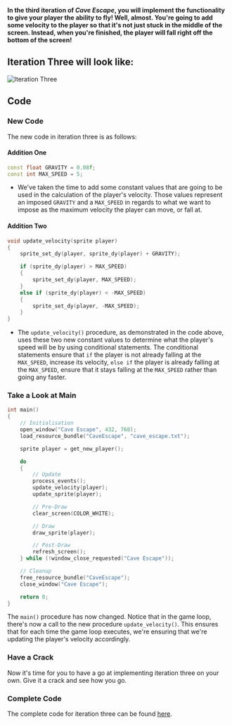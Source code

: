 __In the third iteration of *Cave Escape*, you will implement the functionality to give your player the ability to fly! Well, almost. You're going to add some velocity to the player so that it's not just stuck in the middle of the screen. Instead, when you're finished, the player will fall right off the bottom of the screen!__

## Iteration Three will look like:
![Iteration Three](https://raw.githubusercontent.com//cave-escape/master/Documentation/Resources/Images/iteration_3.gif)

## Code

### New Code
The new code in iteration three is as follows:

#### Addition One
```cpp
const float GRAVITY = 0.08f;
const int MAX_SPEED = 5;
```
- We've taken the time to add some constant values that are going to be used in the calculation of the player's velocity. Those values represent an imposed ```GRAVITY``` and a ```MAX_SPEED``` in regards to what we want to impose as the maximum velocity the player can move, or fall at.

#### Addition Two
```cpp
void update_velocity(sprite player)
{
	sprite_set_dy(player, sprite_dy(player) + GRAVITY);

	if (sprite_dy(player) > MAX_SPEED)
	{
		sprite_set_dy(player, MAX_SPEED);
	}
	else if (sprite_dy(player) < -MAX_SPEED)
	{
		sprite_set_dy(player, -MAX_SPEED);
	}
}
```
- The ```update_velocity()``` procedure, as demonstrated in the code above, uses these two new constant values to determine what the player's speed will be by using conditional statements. The conditional statements ensure that ```if``` the player is not already falling at the ```MAX_SPEED```, increase its velocity, ```else if``` the player is already falling at the ```MAX_SPEED```, ensure that it stays falling at the ```MAX_SPEED``` rather than going any faster.

### Take a Look at Main
```cpp
int main()
{
	// Initialisation
	open_window("Cave Escape", 432, 768);
	load_resource_bundle("CaveEscape", "cave_escape.txt");

	sprite player = get_new_player();

	do
	{
		// Update
		process_events();
		update_velocity(player);
		update_sprite(player);

		// Pre-Draw
		clear_screen(COLOR_WHITE);

		// Draw
		draw_sprite(player);

		// Post-Draw
		refresh_screen();
	} while (!window_close_requested("Cave Escape"));

	// Cleanup
	free_resource_bundle("CaveEscape");
	close_window("Cave Escape");

	return 0;
}
```

The ```main()``` procedure has now changed. Notice that in the game loop, there's now a call to the new procedure ```update_velocity()```. This ensures that for each time the game loop executes, we're ensuring that we're updating the player's velocity accordingly.

### Have a Crack
Now it's time for you to have a go at implementing iteration three on your own. Give it a crack and see how you go.

### Complete Code
The complete code for iteration three can be found [here](https://raw.githubusercontent.com//cave-escape/master/CPP/CaveEscape/src/cave_escape_3.cpp).
